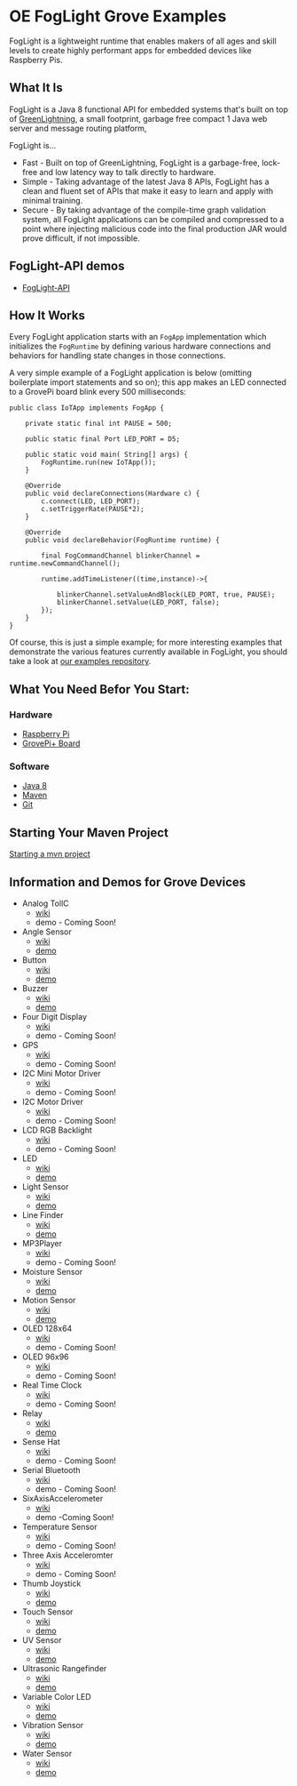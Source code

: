 # OE FogLight Grove Examples
FogLight is a lightweight runtime that enables makers of all ages and skill levels to create highly performant apps for embedded devices like Raspberry Pis.

## What It Is ##
FogLight is a Java 8 functional API for embedded systems that's built on top of [GreenLightning](https://github.com/oci-pronghorn/GreenLightning), a small footprint, garbage free compact 1 Java web server and message routing platform, 

FogLight is...
- Fast - Built on top of GreenLightning, FogLight is a garbage-free, lock-free and low latency way to talk directly to hardware.
- Simple - Taking advantage of the latest Java 8 APIs, FogLight has a clean and fluent set of APIs that make it easy to learn and apply with minimal training.
- Secure - By taking advantage of the compile-time graph validation system, all FogLight applications can be compiled and compressed to a point where injecting malicious code into the final production JAR would prove difficult, if not impossible.
## FogLight-API demos
- [FogLight-API](https://github.com/oci-pronghorn/FogLight-API/blob/master/README.md)

## How It Works ##
Every FogLight application starts with an `FogApp` implementation which initializes the `FogRuntime` by defining various hardware connections and behaviors for handling state changes in those connections.  

A very simple example of a FogLight application is below (omitting boilerplate import statements and so on); this app makes an LED connected to a GrovePi board blink every 500 milliseconds:
```
public class IoTApp implements FogApp {
    
    private static final int PAUSE = 500;
           
    public static final Port LED_PORT = D5;
    
    public static void main( String[] args) {
        FogRuntime.run(new IoTApp());
    }    
    
    @Override
    public void declareConnections(Hardware c) {
        c.connect(LED, LED_PORT);
        c.setTriggerRate(PAUSE*2);
    }

    @Override
    public void declareBehavior(FogRuntime runtime) {
        
        final FogCommandChannel blinkerChannel = runtime.newCommandChannel(); 
        
        runtime.addTimeListener((time,instance)->{
        	
        	blinkerChannel.setValueAndBlock(LED_PORT, true, PAUSE);
        	blinkerChannel.setValue(LED_PORT, false);
        });
    }  
}
``` 
Of course, this is just a simple example; for more interesting examples that demonstrate the various features currently available in FogLight, you should take a look at [our examples repository](#information-and-demos-for-grove-devices).
## What You Need Befor You Start:
### Hardware
- [Raspberry Pi](https://www.raspberrypi.org/)
- [GrovePi+ Board](https://www.dexterindustries.com/shop/grovepi-board/)
### Software
- [Java 8](https://docs.oracle.com/javase/8/docs/technotes/guides/install/install_overview.html)
- [Maven](https://maven.apache.org/install.html)
- [Git](https://git-scm.com/)
## Starting Your Maven Project
[Starting a mvn project](https://github.com/oci-pronghorn/FogLighter/blob/master/README.md)
## Information and Demos for Grove Devices
- Analog TollC
  - [wiki](http://wiki.seeed.cc/Grove-I2C_ADC/)
  - demo - Coming Soon!
- Angle Sensor
  - [wiki](http://wiki.seeed.cc/Grove-Rotary_Angle_Sensor/)
  - [demo](https://github.com/oci-pronghorn/FogLight-Grove/blob/master/AngleSensor/README.md)
- Button
  - [wiki](http://wiki.seeed.cc/Grove-Button/)
  - [demo](https://github.com/oci-pronghorn/FogLight-Grove/blob/master/Button/Button.md)
- Buzzer
  - [wiki](http://wiki.seeed.cc/Grove-Buzzer/)
  - [demo](https://github.com/oci-pronghorn/FogLight-Grove/blob/master/Buzzer/Buzzer.md)
- Four Digit Display
  - [wiki](http://wiki.seeed.cc/Grove-4-Digit_Display/)
  - demo - Coming Soon!
- GPS
  - [wiki](http://wiki.seeed.cc/Grove-GPS/)
  - demo - Coming Soon!
- I2C Mini Motor Driver
  - [wiki](http://wiki.seeed.cc/Grove-Mini_I2C_Motor_Driver_v1.0/)
  - demo - Coming Soon!
- I2C Motor Driver
  - [wiki](http://wiki.seeed.cc/Grove-I2C_Motor_Driver_V1.3/)
  - demo - Coming Soon!
- LCD RGB Backlight
  - [wiki](http://wiki.seeed.cc/Grove-LCD_RGB_Backlight/)
  - demo - Coming Soon!
- LED
  - [wiki](http://wiki.seeed.cc/Grove-LED_Socket_Kit/)
  - [demo](https://github.com/oci-pronghorn/FogLight-Grove/blob/master/LED/LED.md)
- Light Sensor
  - [wiki](http://wiki.seeed.cc/Grove-Light_Sensor/)
  - [demo](https://github.com/oci-pronghorn/FogLight-Grove/blob/master/LightSensor/LightSensor.md)
- Line Finder
  - [wiki](http://wiki.seeed.cc/Grove-Line_Finder/)
  - [demo](https://github.com/oci-pronghorn/FogLight-Grove/blob/master/LineFinder/README.md)
- MP3Player
  - [wiki](http://wiki.seeed.cc/Grove-Serial_MP3_Player/)
  - demo - Coming Soon!
- Moisture Sensor
  - [wiki](http://wiki.seeed.cc/Grove-Moisture_Sensor/)
  - [demo](https://github.com/oci-pronghorn/FogLight-Grove/blob/master/MoistureSensor/README.md)
- Motion Sensor
  - [wiki](http://wiki.seeed.cc/Grove-Motion_Sensor/)
  - [demo](https://github.com/oci-pronghorn/FogLight-Grove/blob/master/MotionSensor/README.md)
- OLED 128x64
  - [wiki](http://wiki.seeed.cc/Grove-OLED_Display_0.96inch/)
  - demo - Coming Soon!
- OLED 96x96
  - [wiki](http://wiki.seeed.cc/Grove-OLED_Display_1.12inch/)
  - demo - Coming Soon!
- Real Time Clock
  - [wiki](http://wiki.seeed.cc/Grove-RTC/)
  - demo - Coming Soon!
- Relay
  - [wiki](http://wiki.seeed.cc/Grove-Relay/)
  - [demo](https://github.com/oci-pronghorn/FogLight-Grove/blob/master/Relay/Relay.md)
- Sense Hat
  - [wiki](https://pinout.xyz/pinout/sense_hat)
  - demo - Coming Soon!
- Serial Bluetooth
  - [wiki](http://wiki.seeed.cc/Grove-Serial_Bluetooth_v3.0/)
  - demo - Coming Soon!
- SixAxisAccelerometer
  - [wiki](http://wiki.seeed.cc/Grove-6-Axis_AccelerometerAndCompass_V2.0/)
  - demo -Coming Soon!
- Temperature Sensor
  - [wiki](http://wiki.seeed.cc/Grove-Temperature_Sensor/)
  - demo - Coming Soon!
- Three Axis Acceleromter
  - [wiki](http://wiki.seeed.cc/Grove-3-Axis_Digital_Accelerometer-1.5g/)
  - demo - Coming Soon!
- Thumb Joystick
  - [wiki](http://wiki.seeed.cc/Grove-Thumb_Joystick/)
  - [demo](https://github.com/oci-pronghorn/FogLight-Grove/blob/master/ThumbJoystick/readme.md)
- Touch Sensor
  - [wiki](http://wiki.seeed.cc/Grove-Touch_Sensor/)
  - [demo](https://github.com/oci-pronghorn/FogLight-Grove/blob/master/TouchSensor/TouchSensor.md)
- UV Sensor
  - [wiki](http://wiki.seeed.cc/Grove-UV_Sensor/)
  - [demo](https://github.com/oci-pronghorn/FogLight-Grove/blob/master/UVSensor/README.md)
- Ultrasonic Rangefinder
  - [wiki](http://wiki.seeed.cc/Grove-Ultrasonic_Ranger/)
  - [demo](https://github.com/oci-pronghorn/FogLight-Grove/blob/master/UltrasonicRangefinder/README.md)
- Variable Color LED
  - [wiki](http://wiki.seeed.cc/Grove-Variable_Color_LED/)
  - [demo](https://github.com/oci-pronghorn/FogLight-Grove/blob/master/VariableColorLED/README.md)
- Vibration Sensor
  - [wiki](http://wiki.seeed.cc/Grove-Piezo_Vibration_Sensor/)
  - [demo](https://github.com/oci-pronghorn/FogLight-Grove/blob/master/VibrationSensor/readme.md)
- Water Sensor
  - [wiki](http://wiki.seeed.cc/Grove-Water_Sensor/)
  - [demo](https://github.com/oci-pronghorn/FogLight-Grove/blob/master/WaterSensor/readme.md)
